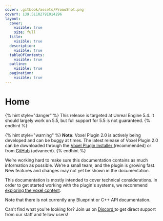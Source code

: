 ```yaml
---
cover: .gitbook/assets/PromoShot.png
coverY: 139.51102791014296
layout:
  cover:
    visible: true
    size: full
  title:
    visible: true
  description:
    visible: true
  tableOfContents:
    visible: true
  outline:
    visible: true
  pagination:
    visible: true
---
```


# Home

{% hint style="danger" %}
This release is targeted at Unreal Engine 5.4. It should largely work on 5.5, but full support for 5.5 is not guaranteed.
{% endhint %}

{% hint style="warning" %}
**Note:** Voxel Plugin 2.0 is actively being developed and can be buggy at times. The latest release of Voxel Plugin 2.0 can be downloaded through the [Voxel Plugin Installer ](getting-started/installing-voxel-plugin.md) (recommended) or from [GitHub](https://github.com/VoxelPlugin/VoxelPlugin/) (advanced).&#x20;
{% endhint %}

We’re working hard to make sure this documentation contains as much information as possible. We’re a small team, and the plugin is growing fast. New features and changes may not yet be shown in the documentation.

This documentation is mostly intended to cover technical considerations. In order to get started working with the plugin's systems, we recommend [exploring the voxel content](getting-started/installing-voxel-content.md).&#x20;

Note that there is not currently any Blueprint or C++ API documentation.

Can't find what you're looking for? Join us on [Discord ](http://discord.voxelplugin.com/)to get direct support from our staff and fellow users!
